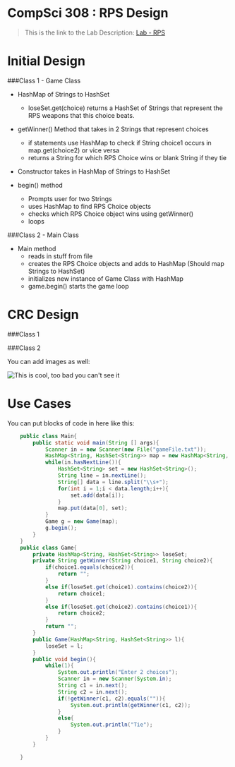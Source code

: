 CompSci 308 : RPS Design
===================

> This is the link to the Lab Description: 
[Lab - RPS](http://www.cs.duke.edu/courses/compsci308/spring16/classwork/02_design_rps/index.php)

Initial Design
=======

###Class 1 - Game Class

* HashMap of Strings to HashSet<String>
	- loseSet.get(choice) returns a HashSet of Strings that represent the RPS weapons that this choice beats.

* getWinner() Method that takes in 2 Strings that represent choices
	- if statements use HashMap to check if String choice1 occurs in map.get(choice2) or vice versa
	- returns a String for which RPS Choice wins or blank String if they tie

* Constructor takes in HashMap of Strings to HashSet<String>

* begin() method 
	- Prompts user for two Strings
	- uses HashMap to find RPS Choice objects
	- checks which RPS Choice object wins using getWinner()
	- loops


###Class 2 - Main Class

* Main method 
	- reads in stuff from file 
	- creates the RPS Choice objects and adds to HashMap (Should map Strings to HashSet<String>)
	- initializes new instance of Game Class with HashMap
	- game.begin() starts the game loop






CRC Design
=======

###Class 1


###Class 2

You can add images as well:

![This is cool, too bad you can't see it](crc-example.png "Our CRC cards")


Use Cases
=======

You can put blocks of code in here like this:
```java
    public class Main{
    	public static void main(String [] args){
    		Scanner in = new Scanner(new File("gameFile.txt"));
    		HashMap<String, HashSet<String>> map = new HashMap<String, HashSet<String>>();
    		while(in.hasNextLine()){
    			HashSet<String> set = new HashSet<String>();
    			String line = in.nextLine();
    			String[] data = line.split("\\s+");
    			for(int i = 1;i < data.length;i++){
    				set.add(data[i]);
    			}
    			map.put(data[0], set);
    		}
    		Game g = new Game(map);
    		g.begin();
    	}
	}
	public class Game{
		private HashMap<String, HashSet<String>> loseSet;
		private String getWinner(String choice1, String choice2){
			if(choice1.equals(choice2)){
				return "";
			}
			else if(loseSet.get(choice1).contains(choice2)){
				return choice1;
			}
			else if(loseSet.get(choice2).contains(choice1)){
				return choice2;
			}
			return "";
		}
		public Game(HashMap<String, HashSet<String>> l){
			loseSet = l;
		}
		public void begin(){
			while(1){
				System.out.println("Enter 2 choices");
				Scanner in = new Scanner(System.in);
				String c1 = in.next();
				String c2 = in.next();
				if(!getWinner(c1, c2).equals("")){
					System.out.println(getWinner(c1, c2));
				}
				else{
					System.out.println("Tie");
				}
			}
		}

	}
```




